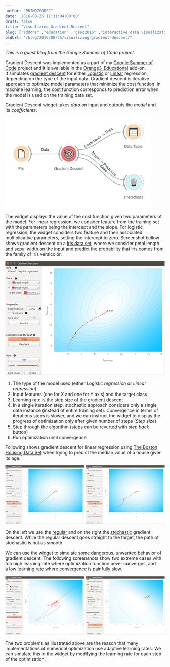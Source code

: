 ```yaml
---
author: "PRIMOZGODEC"
date: '2016-08-25 11:31:04+00:00'
draft: false
title: "Visualizing Gradient Descent"
blog: ["addons" ,"education" ,"gsoc2016" ,"interactive data visualization"  ,"orange3" ]
oldUrl: "/blog/2016/08/25/visualizing-gradient-descent/"
---
```


_This is a guest blog from the Google Summer of Code project._



Gradient Descent was implemented as a part of my [Google Summer of Code](https://developers.google.com/open-source/gsoc/) project and it is available in the [Orange3-Educational](https://github.com/biolab/orange3-educational) add-on. It simulates [gradient descent](https://en.wikipedia.org/wiki/Gradient_descent) for either [Logistic](https://en.wikipedia.org/wiki/Logistic_regression) or [Linear](https://en.wikipedia.org/wiki/Linear_regression) regression, depending on the type of the input data. Gradient descent is iterative approach to optimize model parameters that minimize the cost function. In machine learning, the cost function corresponds to prediction error when the model is used on the training data set.

Gradient Descent widget takes _data_ on input and outputs the _model_ and its _coefficients_.

![](gradient-descent-flow.png)

The widget displays the value of the cost function given two parameters of the model. For linear regression, we consider feature from the training set with the parameters being the intercept and the slope. For logistic regression, the widget considers two feature and their associated multiplicative parameters, setting the intercept to zero. Screenshot bellow shows gradient descent on a [Iris data set](https://en.wikipedia.org/wiki/Iris_flower_data_set), where we consider petal length and sepal width on the input and predict the probability that iris comes from the family of Iris versicolor.

![](gradient-descent1-stamped.png)



1. The type of the model used (either _Logistic regression_ or _Linear regression_)
2. Input features (one for X and one for Y axis) and the target class
3. Learning rate is the step size of the gradient descent
4. In a single iteration step, stochastic approach considers only a single data instance (instead of entire training set). Convergence in terms of iterations steps is slower, and we can instruct the widget to display the progress of optimization only after given number of steps (_Step size_)
5. Step through the algorithm (steps can be reverted with _step back_ button)
6. Run optimization until convergence



Following shows gradient descent for linear regression using [The Boston Housing Data Set](https://archive.ics.uci.edu/ml/datasets/Housing) when trying to predict the median value of a house given its age.

![](gradient-descent-age.png)

On the left we use the [regular](https://en.wikipedia.org/wiki/Gradient_descent) and on the right the [stochastic](https://en.wikipedia.org/wiki/Stochastic_gradient_descent) gradient descent. While the regular descent goes straight to the target, the path of stochastic is not as smooth.

We can use the widget to simulate some dangerous, unwanted behavior of gradient descent. The following screenshots show two extreme cases with too high learning rate where optimization function never converges, and a low learning rate where convergence is painfully slow.

![](gradient-descent-extrems.png)

The two problems as illustrated above are the reason that many implementations of numerical optimization use adaptive learning rates. We can simulate this in the widget by modifying the learning rate for each step of the optimization.
